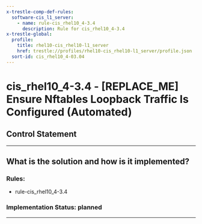 ```yaml
---
x-trestle-comp-def-rules:
  software-cis_l1_server:
    - name: rule-cis_rhel10_4-3.4
      description: Rule for cis_rhel10_4-3.4
x-trestle-global:
  profile:
    title: rhel10-cis_rhel10-l1_server
    href: trestle://profiles/rhel10-cis_rhel10-l1_server/profile.json
  sort-id: cis_rhel10_4-03.04
---
```


# cis_rhel10_4-3.4 - \[REPLACE_ME\] Ensure Nftables Loopback Traffic Is Configured (Automated)

## Control Statement

______________________________________________________________________

## What is the solution and how is it implemented?

<!-- For implementation status enter one of: implemented, partial, planned, alternative, not-applicable -->

<!-- Note that the list of rules under ### Rules: is read-only and changes will not be captured after assembly to JSON -->

<!-- Add control implementation description here for control: cis_rhel10_4-3.4 -->

### Rules:

  - rule-cis_rhel10_4-3.4

### Implementation Status: planned

______________________________________________________________________
